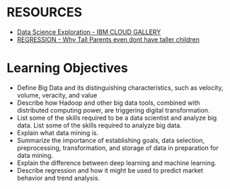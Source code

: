 # RESOURCES
- [Data Science Exploration - IBM CLOUD GALLERY](https://author-ide.skills.network/render?token=eyJhbGciOiJIUzI1NiIsInR5cCI6IkpXVCJ9.eyJtZF9pbnN0cnVjdGlvbnNfdXJsIjoiaHR0cHM6Ly9jZi1jb3Vyc2VzLWRhdGEuczMudXMuY2xvdWQtb2JqZWN0LXN0b3JhZ2UuYXBwZG9tYWluLmNsb3VkL0lCTURldmVsb3BlclNraWxsc05ldHdvcmstRFMwMTAxRU4tU2tpbGxzTmV0d29yay9sYWJzL01vZHVsZSUyMDIvV2F0c29uX0dhbGxlcnkubWQiLCJ0b29sX3R5cGUiOiJpbnN0cnVjdGlvbmFsLWxhYiIsImFkbWluIjpmYWxzZSwiaWF0IjoxNjgzNzQ0ODg0fQ.Rfo1OCkKoD-EMhkY2hpAtPdtvd5P7fqN9Y7i8bK49G4)
- [REGRESSION - Why Tall Parents even dont have taller children](https://author-ide.skills.network/render?token=eyJhbGciOiJIUzI1NiIsInR5cCI6IkpXVCJ9.eyJtZF9pbnN0cnVjdGlvbnNfdXJsIjoiaHR0cHM6Ly9jZi1jb3Vyc2VzLWRhdGEuczMudXMuY2xvdWQtb2JqZWN0LXN0b3JhZ2UuYXBwZG9tYWluLmNsb3VkL0lCTURldmVsb3BlclNraWxsc05ldHdvcmstRFMwMTAxRU4tU2tpbGxzTmV0d29yay9sYWJzL01vZHVsZSUyMDIvUmVhZGluZ19SZWdyZXNzaW9uLm1kIiwidG9vbF90eXBlIjoiaW5zdHJ1Y3Rpb25hbC1sYWIiLCJhZG1pbiI6ZmFsc2UsImlhdCI6MTY4Mzc0NDk2OX0.HDVV6NTc9EyZroSFfHz7t5S_NPHA629jNiYkNYhJQSM)

  
# Learning Objectives
- Define Big Data and its distinguishing characteristics, such as velocity, volume, veracity, and value
- Describe how Hadoop and other big data tools, combined with distributed computing power, are triggering digital transformation.
- List some of the skills required to be a data scientist and analyze big data. List some of the skills required to analyze big data.
- Explain what data mining is.
- Summarize the importance of establishing goals, data selection, preprocessing, transformation, and storage of data in preparation for data mining.
- Explain the difference between deep learning and machine learning.
- Describe regression and how it might be used to predict market behavior and trend analysis.
